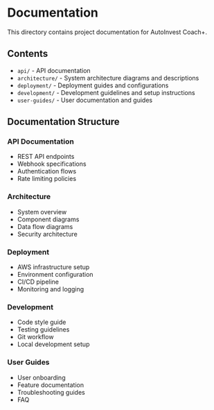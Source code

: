 # Documentation

This directory contains project documentation for AutoInvest Coach+.

## Contents
- `api/` - API documentation
- `architecture/` - System architecture diagrams and descriptions
- `deployment/` - Deployment guides and configurations
- `development/` - Development guidelines and setup instructions
- `user-guides/` - User documentation and guides

## Documentation Structure

### API Documentation
- REST API endpoints
- Webhook specifications
- Authentication flows
- Rate limiting policies

### Architecture
- System overview
- Component diagrams
- Data flow diagrams
- Security architecture

### Deployment
- AWS infrastructure setup
- Environment configuration
- CI/CD pipeline
- Monitoring and logging

### Development
- Code style guide
- Testing guidelines
- Git workflow
- Local development setup

### User Guides
- User onboarding
- Feature documentation
- Troubleshooting guides
- FAQ 